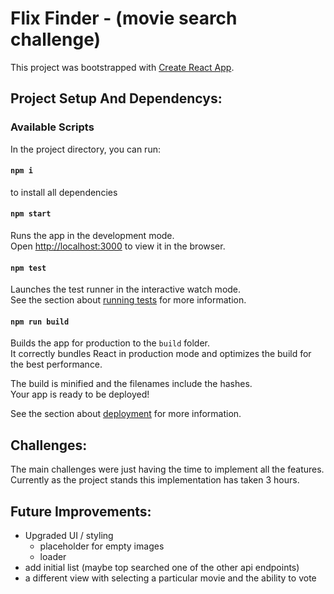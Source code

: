 # Flix Finder - (movie search challenge)

This project was bootstrapped with [Create React App](https://github.com/facebook/create-react-app).

## Project Setup And Dependencys:

### Available Scripts

In the project directory, you can run:
#### `npm i`
to install all dependencies
#### `npm start`

Runs the app in the development mode.\
Open [http://localhost:3000](http://localhost:3000) to view it in the browser.

#### `npm test`

Launches the test runner in the interactive watch mode.\
See the section about [running tests](https://facebook.github.io/create-react-app/docs/running-tests) for more information.

#### `npm run build`

Builds the app for production to the `build` folder.\
It correctly bundles React in production mode and optimizes the build for the best performance.

The build is minified and the filenames include the hashes.\
Your app is ready to be deployed!

See the section about [deployment](https://facebook.github.io/create-react-app/docs/deployment) for more information.

## Challenges:
The main challenges were just having the time to implement all the features. Currently as the project stands this implementation has taken 3 hours. 

## Future Improvements:
- Upgraded UI / styling
    - placeholder for empty images
    - loader
- add initial list (maybe top searched one of the other api endpoints)
- a different view with selecting a particular movie and the ability to vote
